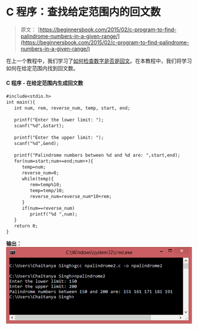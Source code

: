 # C 程序：查找给定范围内的回文数

> 原文： [https://beginnersbook.com/2015/02/c-program-to-find-palindrome-numbers-in-a-given-range/](https://beginnersbook.com/2015/02/c-program-to-find-palindrome-numbers-in-a-given-range/)

在上一个教程中，我们学习了[如何检查数字是否是回文](https://beginnersbook.com/2015/02/c-program-to-check-if-a-number-is-palindrome-or-not/ "C Program to check if a number is palindrome or not")。在本教程中，我们将学习如何在给定范围内找到回文数。

#### C 程序 - 在给定范围内生成回文数

```
#include<stdio.h>
int main(){
   int num, rem, reverse_num, temp, start, end;

   printf("Enter the lower limit: ");
   scanf("%d",&start);

   printf("Enter the upper limit: ");
   scanf("%d",&end);

   printf("Palindrome numbers between %d and %d are: ",start,end);
   for(num=start;num<=end;num++){
      temp=num;
      reverse_num=0;
      while(temp){
         rem=temp%10;
         temp=temp/10;
         reverse_num=reverse_num*10+rem;
      }
      if(num==reverse_num)
         printf("%d ",num);
   }
   return 0;
}
```

**输出：**
![generating_palindrome_numbers_in_a_range](img/31d4edf5363d6820291ccc021e722217.jpg)